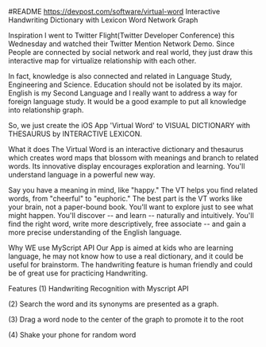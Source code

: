 #README
https://devpost.com/software/virtual-word
Interactive Handwriting Dictionary with Lexicon Word Network Graph

Inspiration
I went to Twitter Flight(Twitter Developer Conference) this Wednesday and watched their Twitter Mention Network Demo. Since People are connected by social network and real world, they just draw this interactive map for virtualize relationship with each other.

In fact, knowledge is also connected and related in Language Study, Engineering and Science. Education should not be isolated by its major. English is my Second Language and I really want to address a way for foreign language study. It would be a good example to put all knowledge into relationship graph.

So, we just create the iOS App 'Virtual Word' to VISUAL DICTIONARY with THESAURUS by INTERACTIVE LEXICON.

What it does
The Virtual Word is an interactive dictionary and thesaurus which creates word maps that blossom with meanings and branch to related words. Its innovative display encourages exploration and learning. You'll understand language in a powerful new way.

Say you have a meaning in mind, like "happy." The VT helps you find related words, from "cheerful" to "euphoric." The best part is the VT works like your brain, not a paper-bound book. You'll want to explore just to see what might happen. You'll discover -- and learn -- naturally and intuitively. You'll find the right word, write more descriptively, free associate -- and gain a more precise understanding of the English language.

Why WE use MyScript API
Our App is aimed at kids who are learning language, he may not know how to use a real dictionary, and it could be useful for brainstorm. The handwriting feature is human friendly and could be of great use for practicing Handwriting.

Features
(1) Handwriting Recognition with Myscript API

(2) Search the word and its synonyms are presented as a graph.

(3) Drag a word node to the center of the graph to promote it to the root

(4) Shake your phone for random word

